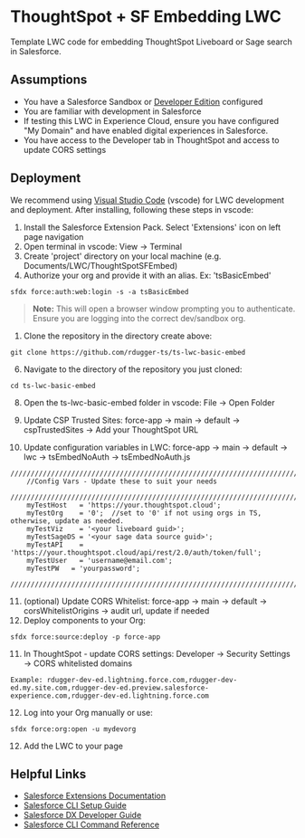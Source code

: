 # ThoughtSpot + SF Embedding LWC

Template LWC code for embedding ThoughtSpot Liveboard or Sage search in Salesforce.

## Assumptions

- You have a Salesforce Sandbox or [Developer Edition](https://developer.salesforce.com/signup) configured
- You are familiar with development in Salesforce
- If testing this LWC in Experience Cloud, ensure you have configured "My Domain" and have enabled digital experiences in Salesforce.
- You have access to the Developer tab in ThoughtSpot and access to update CORS settings

## Deployment

We recommend using [Visual Studio Code](https://code.visualstudio.com/download) (vscode) for LWC development and deployment. After installing, following these steps in vscode:

1. Install the Salesforce Extension Pack. Select 'Extensions' icon on left page navigation
3. Open terminal in vscode: View -> Terminal
4. Create 'project' directory on your local machine (e.g. Documents/LWC/ThoughtSpotSFEmbed)
5. Authorize your org and provide it with an alias. Ex: 'tsBasicEmbed'
```
sfdx force:auth:web:login -s -a tsBasicEmbed
```
> **Note:** This will open a browser window prompting you to authenticate. Ensure you are logging into the correct dev/sandbox org.

1. Clone the repository in the directory create above:
  ```
  git clone https://github.com/rdugger-ts/ts-lwc-basic-embed
  ```

6. Navigate to the directory of the repository you just cloned:
  ```
  cd ts-lwc-basic-embed
  ```
8. Open the ts-lwc-basic-embed folder in vscode: File -> Open Folder

9. Update CSP Trusted Sites: force-app -> main -> default -> cspTrustedSites -> Add your ThoughtSpot URL
10. Update configuration variables in LWC: force-app -> main -> default -> lwc -> tsEmbedNoAuth -> tsEmbedNoAuth.js
```
////////////////////////////////////////////////////////////////////////////////////////////////////
    //Config Vars - Update these to suit your needs
    ////////////////////////////////////////////////////////////////////////////////////////////////////
    myTestHost   = 'https://your.thoughtspot.cloud';
    myTestOrg    = '0';  //set to '0' if not using orgs in TS, otherwise, update as needed.
    myTestViz    = '<your liveboard guid>';
    myTestSageDS = '<your sage data source guid>';
    myTestAPI    = 'https://your.thoughtspot.cloud/api/rest/2.0/auth/token/full';
    myTestUser   = 'username@email.com';
    myTestPW   = 'yourpassword';
    ////////////////////////////////////////////////////////////////////////////////////////////////////
```
11. (optional) Update CORS Whitelist: force-app -> main -> default -> corsWhitelistOrigins -> audit url, update if needed
12. Deploy components to your Org:
  ```
  sfdx force:source:deploy -p force-app
  ```

11. In ThoughtSpot - update CORS settings: Developer -> Security Settings -> CORS whitelisted domains
```
Example: rdugger-dev-ed.lightning.force.com,rdugger-dev-ed.my.site.com,rdugger-dev-ed.preview.salesforce-experience.com,rdugger-dev-ed.lightning.force.com
```

12. Log into your Org manually or use:
  ```
  sfdx force:org:open -u mydevorg
  ```

12. Add the LWC to your page


## Helpful Links

- [Salesforce Extensions Documentation](https://developer.salesforce.com/tools/vscode/)
- [Salesforce CLI Setup Guide](https://developer.salesforce.com/docs/atlas.en-us.sfdx_setup.meta/sfdx_setup/sfdx_setup_intro.htm)
- [Salesforce DX Developer Guide](https://developer.salesforce.com/docs/atlas.en-us.sfdx_dev.meta/sfdx_dev/sfdx_dev_intro.htm)
- [Salesforce CLI Command Reference](https://developer.salesforce.com/docs/atlas.en-us.sfdx_cli_reference.meta/sfdx_cli_reference/cli_reference.htm)

